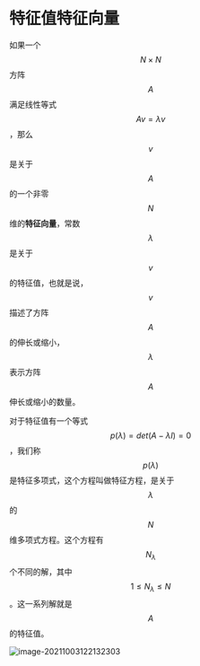 # 特征值特征向量

如果一个$$N×N$$方阵$$A$$满足线性等式$$Av=\lambda v$$，那么$$v$$是关于$$A$$的一个非零$$N$$维的**特征向量**，常数$$\lambda$$是关于$$v$$的特征值，也就是说，$$v$$描述了方阵$$A$$的伸长或缩小，$$\lambda$$表示方阵$$A$$伸长或缩小的数量。

对于特征值有一个等式$$p(\lambda)=det(A-\lambda I)=0$$，我们称$$p(\lambda)$$是特征多项式，这个方程叫做特征方程，是关于$$\lambda$$的$$N$$维多项式方程。这个方程有$$N_{\lambda}$$个不同的解，其中$$1 \leq N_{\lambda} \leq N$$。这一系列解就是$$A$$的特征值。

![image-20211003122132303](C:\Users\JESSICA\AppData\Roaming\Typora\typora-user-images\image-20211003122132303.png)